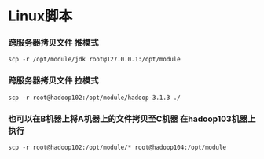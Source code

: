# Linux脚本

### 跨服务器拷贝文件 推模式
```shell
scp -r /opt/module/jdk root@127.0.0.1:/opt/module
```

### 跨服务器拷贝文件 拉模式
```shell
scp -r root@hadoop102:/opt/module/hadoop-3.1.3 ./
```

### 也可以在B机器上将A机器上的文件拷贝至C机器 在hadoop103机器上执行
```shell
scp -r root@hadoop102:/opt/module/* root@hadoop104:/opt/module
```
